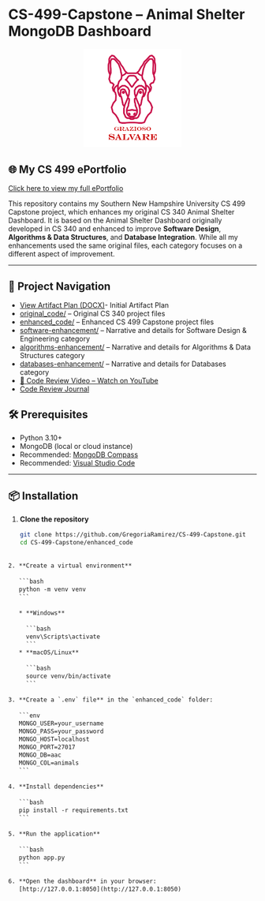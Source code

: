 # CS-499-Capstone – Animal Shelter MongoDB Dashboard

<p align="center">
  <img src="data/Grazioso%20Salvare%20Logo.png" alt="Grazioso Salvare Logo" width="200">
</p>

## 🌐 My CS 499 ePortfolio  
[Click here to view my full ePortfolio](https://gregoriaramirez.github.io/)  

This repository contains my Southern New Hampshire University CS 499 Capstone project, which enhances my original CS 340 Animal Shelter Dashboard. 
It is based on the Animal Shelter Dashboard originally developed in CS 340 and enhanced to improve **Software Design**, **Algorithms & Data Structures**, and **Database Integration**. While all my enhancements used the same original files, each category focuses on a different aspect of improvement.

---

## 📂 Project Navigation

- [View Artifact Plan (DOCX)](https://github.com/GregoriaRamirez/CS-499-Capstone/blob/main/narratives/artifact_plan.docx)- Initial Artifact Plan
- [original\_code/](https://github.com/GregoriaRamirez/CS-499-Capstone/tree/main/original_code) – Original CS 340 project files
- [enhanced\_code/](https://github.com/GregoriaRamirez/CS-499-Capstone/tree/main/enhanced) – Enhanced CS 499 Capstone project files
- [software-enhancement/](https://github.com/GregoriaRamirez/CS-499-Capstone/blob/main/narratives/Software/README.md) – Narrative and details for Software Design & Engineering category  
- [algorithms-enhancement/](https://github.com/GregoriaRamirez/CS-499-Capstone/blob/main/narratives/algorithms/README.md) – Narrative and details for Algorithms & Data Structures category  
- [databases-enhancement/](https://github.com/GregoriaRamirez/CS-499-Capstone/blob/main/narratives/Databases/README.md) – Narrative and details for Databases category  
- [🎥 Code Review Video – Watch on YouTube](https://www.youtube.com/watch?v=DXgBW47WSRQ)
- [Code Review Journal](code_review/code_review_journal.md)



## 🛠️ Prerequisites
- Python 3.10+
- MongoDB (local or cloud instance)
- Recommended: [MongoDB Compass](https://www.mongodb.com/try/download/compass)
- Recommended: [Visual Studio Code](https://code.visualstudio.com/)
---
## 📦 Installation

1. **Clone the repository**  
   ```bash
   git clone https://github.com/GregoriaRamirez/CS-499-Capstone.git
   cd CS-499-Capstone/enhanced_code
````

2. **Create a virtual environment**

   ```bash
   python -m venv venv
   ```

   * **Windows**

     ```bash
     venv\Scripts\activate
     ```
   * **macOS/Linux**

     ```bash
     source venv/bin/activate
     ```

3. **Create a `.env` file** in the `enhanced_code` folder:

   ```env
   MONGO_USER=your_username
   MONGO_PASS=your_password
   MONGO_HOST=localhost
   MONGO_PORT=27017
   MONGO_DB=aac
   MONGO_COL=animals
   ```

4. **Install dependencies**

   ```bash
   pip install -r requirements.txt
   ```

5. **Run the application**

   ```bash
   python app.py
   ```

6. **Open the dashboard** in your browser:
   [http://127.0.0.1:8050](http://127.0.0.1:8050)





